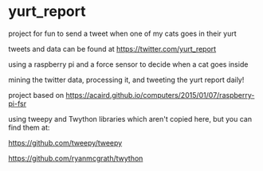 # yurt_report

project for fun to send a tweet when one of my cats goes in their yurt

tweets and data can be found at https://twitter.com/yurt_report

using a raspberry pi and a force sensor to decide when a cat goes inside

mining the twitter data, processing it, and tweeting the yurt report daily!

project based on https://acaird.github.io/computers/2015/01/07/raspberry-pi-fsr

using tweepy and Twython libraries which aren't copied here, but you can find them at:

https://github.com/tweepy/tweepy

https://github.com/ryanmcgrath/twython
